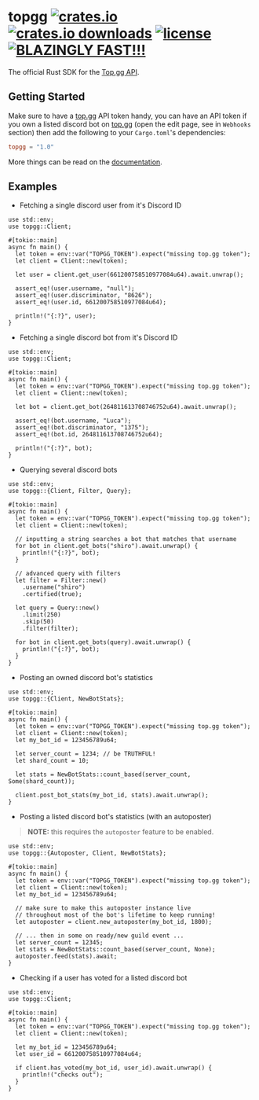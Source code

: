 # topgg [![crates.io][crates-io-image]][crates-io-url] [![crates.io downloads][crates-io-downloads-image]][crates-io-url] [![license][github-license-image]][github-license-url] [![BLAZINGLY FAST!!!][blazingly-fast-image]][blazingly-fast-url]

[crates-io-image]: https://img.shields.io/crates/v/topgg?style=flat-square
[crates-io-downloads-image]: https://img.shields.io/crates/d/topgg?style=flat-square
[crates-io-url]: https://crates.io/crates/topgg
[github-license-image]: https://img.shields.io/github/license/top-gg/rust-sdk?style=flat-square
[github-license-url]: https://github.com/top-gg/rust-sdk/blob/main/LICENSE
[blazingly-fast-image]: https://img.shields.io/badge/speed-BLAZINGLY%20FAST!!!%20%F0%9F%94%A5%F0%9F%9A%80%F0%9F%92%AA%F0%9F%98%8E-brightgreen.svg?style=flat-square
[blazingly-fast-url]: https://twitter.com/acdlite/status/974390255393505280
The official Rust SDK for the [Top.gg API](https://docs.top.gg).

## Getting Started

Make sure to have a [top.gg](https://top.gg) API token handy, you can have an API token if you own a listed discord bot on [top.gg](https://top.gg) (open the edit page, see in `Webhooks` section) then add the following to your `Cargo.toml`'s dependencies:

```toml
topgg = "1.0"
```

More things can be read on the [documentation](https://docs.rs/topgg).

## Examples

- Fetching a single discord user from it's Discord ID

```rust,no_run
use std::env;
use topgg::Client;

#[tokio::main]
async fn main() {
  let token = env::var("TOPGG_TOKEN").expect("missing top.gg token");
  let client = Client::new(token);
  
  let user = client.get_user(661200758510977084u64).await.unwrap();
  
  assert_eq!(user.username, "null");
  assert_eq!(user.discriminator, "8626");
  assert_eq!(user.id, 661200758510977084u64);
  
  println!("{:?}", user);
}
```

- Fetching a single discord bot from it's Discord ID

```rust,no_run
use std::env;
use topgg::Client;

#[tokio::main]
async fn main() {
  let token = env::var("TOPGG_TOKEN").expect("missing top.gg token");
  let client = Client::new(token);
  
  let bot = client.get_bot(264811613708746752u64).await.unwrap();
  
  assert_eq!(bot.username, "Luca");
  assert_eq!(bot.discriminator, "1375");
  assert_eq!(bot.id, 264811613708746752u64);
  
  println!("{:?}", bot);
}
```

- Querying several discord bots

```rust,no_run
use std::env;
use topgg::{Client, Filter, Query};

#[tokio::main]
async fn main() {
  let token = env::var("TOPGG_TOKEN").expect("missing top.gg token");
  let client = Client::new(token);
  
  // inputting a string searches a bot that matches that username
  for bot in client.get_bots("shiro").await.unwrap() {
    println!("{:?}", bot);
  }

  // advanced query with filters
  let filter = Filter::new()
    .username("shiro")
    .certified(true);

  let query = Query::new()
    .limit(250)
    .skip(50)
    .filter(filter);

  for bot in client.get_bots(query).await.unwrap() {
    println!("{:?}", bot);
  }
}
```

- Posting an owned discord bot's statistics

```rust,no_run
use std::env;
use topgg::{Client, NewBotStats};

#[tokio::main]
async fn main() {
  let token = env::var("TOPGG_TOKEN").expect("missing top.gg token");
  let client = Client::new(token);
  let my_bot_id = 123456789u64;

  let server_count = 1234; // be TRUTHFUL!
  let shard_count = 10;

  let stats = NewBotStats::count_based(server_count, Some(shard_count));

  client.post_bot_stats(my_bot_id, stats).await.unwrap();
}
```

- Posting a listed discord bot's statistics (with an autoposter)

> **NOTE:** this requires the `autoposter` feature to be enabled.

```rust,no_run
use std::env;
use topgg::{Autoposter, Client, NewBotStats};

#[tokio::main]
async fn main() {
  let token = env::var("TOPGG_TOKEN").expect("missing top.gg token");
  let client = Client::new(token);
  let my_bot_id = 123456789u64;

  // make sure to make this autoposter instance live
  // throughout most of the bot's lifetime to keep running!
  let autoposter = client.new_autoposter(my_bot_id, 1800);

  // ... then in some on ready/new guild event ...
  let server_count = 12345;
  let stats = NewBotStats::count_based(server_count, None);
  autoposter.feed(stats).await;
}
```

- Checking if a user has voted for a listed discord bot

```rust,no_run
use std::env;
use topgg::Client;

#[tokio::main]
async fn main() {
  let token = env::var("TOPGG_TOKEN").expect("missing top.gg token");
  let client = Client::new(token);
  
  let my_bot_id = 123456789u64;
  let user_id = 661200758510977084u64;

  if client.has_voted(my_bot_id, user_id).await.unwrap() {
    println!("checks out");
  }
}
```
